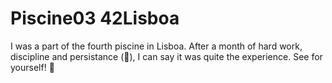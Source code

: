 # Piscine03 42Lisboa 

I was a part of the fourth piscine in Lisboa. After a month of hard work, discipline and persistance (🤠), I can say it was quite the experience. See for yourself! 🔨
